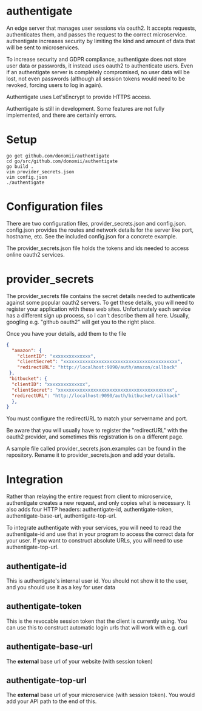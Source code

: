 # authentigate

An edge server that manages user sessions via oauth2.  It accepts requests, authenticates them, and passes the request to the correct microservice.  authentigate increases security by limiting the kind and amount of data that will be sent to microservices.

To increase security and GDPR compliance, authentigate does not store user data or passwords, it instead uses oauth2 to authenticate users.  Even if an authentigate server is completely compromised, no user data will be lost, not even passwords (although all session tokens would need to be revoked, forcing users to log in again).

Authentigate uses Let'sEncrypt to provide HTTPS access.


Authentigate is still in development.  Some features are not fully implemented, and there are certainly errors.

# Setup

    go get github.com/donomii/authentigate
    cd go/src/github.com/donomii/authentigate
    go build .
    vim provider_secrets.json
    vim config.json
    ./authentigate
  
# Configuration files

There are two configuration files, provider_secrets.json and config.json.  config.json provides the routes and network details for the server like port, hostname, etc.  See the included config.json for a concrete example.

The provider_secrets.json file holds the tokens and ids needed to access online oauth2 services.

# provider_secrets

The provider_secrets file contains the secret details needed to authenticate against some popular oauth2 servers.   To get these details, you will need to register your application with these web sites.  Unfortunately each service has a different sign up process, so I can't describe them all here.  Usually, googling e.g. "github oauth2" will get you to the right place.

Once you have your details, add them to the file

```json
{
  "amazon": {
    "clientID": "xxxxxxxxxxxxxx",
    "clientSecret": "xxxxxxxxxxxxxxxxxxxxxxxxxxxxxxxxxxxxxxxxxx",
    "redirectURL": "http://localhost:9090/auth/amazon/callback"
 },
 "bitbucket": {
  "clientID": "xxxxxxxxxxxxxx",
  "clientSecret": "xxxxxxxxxxxxxxxxxxxxxxxxxxxxxxxxxxxxxxxxxx",
  "redirectURL": "http://localhost:9090/auth/bitbucket/callback"
  },                                                                                                                         
}
```
You must configure the redirectURL to match your servername and port.

Be aware that you will usually have to register the "redirectURL" with the oauth2 provider, and sometimes this registration is on a different page.

A sample file called provider_secrets.json.examples can be found in the repository.  Rename it to provider_secrets.json and add your details.

# Integration


Rather than relaying the entire request from client to microservice, authentigate creates a new request, and only copies what is necessary.  It also adds four HTTP headers: authentigate-id, authentigate-token, authentigate-base-url, authentigate-top-url.

To integrate authentigate with your services, you will need to read the authentigate-id and use that in your program to access the correct data for your user.  If you want to construct absolute URLs, you will need to use authentigate-top-url.

## authentigate-id

This is authentigate's internal user id.  You should not show it to the user, and you should use it as a key for user data

## authentigate-token

This is the revocable session token that the client is currently using. You can use this to construct automatic login urls that will work with e.g. curl

## authentigate-base-url

The **external** base url of your website (with session token)

## authentigate-top-url

The **external** base url of your microservice (with session token).  You would add your API path to the end of this.

